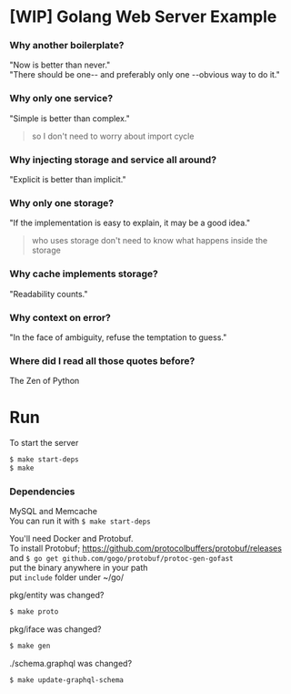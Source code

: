 # [WIP] Golang Web Server Example

### Why another boilerplate?
"Now is better than never."  
"There should be one-- and preferably only one --obvious way to do it."

### Why only one service?
"Simple is better than complex."
> so I don't need to worry about import cycle

### Why injecting storage and service all around?
"Explicit is better than implicit."

### Why only one storage?
"If the implementation is easy to explain, it may be a good idea."
> who uses storage don't need to know what happens inside the storage

### Why cache implements storage?
"Readability counts."

### Why context on error?
"In the face of ambiguity, refuse the temptation to guess."

### Where did I read all those quotes before?
The Zen of Python

# Run

To start the server
```bash
$ make start-deps
$ make
```

### Dependencies
MySQL and Memcache  
You can run it with `$ make start-deps`

You'll need Docker and Protobuf.  
To install Protobuf; https://github.com/protocolbuffers/protobuf/releases and `$ go get github.com/gogo/protobuf/protoc-gen-gofast`  
put the binary anywhere in your path  
put `include` folder under ~/go/

pkg/entity was changed?
```bash
$ make proto
```

pkg/iface was changed?
```bash
$ make gen
```

./schema.graphql was changed?
```bash
$ make update-graphql-schema
```
